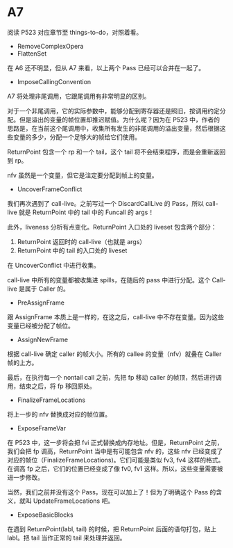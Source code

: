 # A7

阅读 P523 对应章节至  things-to-do，对照着看。

+ RemoveComplexOpera
+ FlattenSet

在 A6 还不明显，但从 A7 来看，以上两个 Pass 已经可以合并在一起了。

+ ImposeCallingConvention

A7 将处理非尾调用，它跟尾调用有非常明显的区别。

对于一个非尾调用，它的实际参数中，能够分配到寄存器还是照旧，按调用约定分配。但是溢出的变量的帧位置却推迟赋值。为什么呢？因为在 P523 中，作者的思路是，在当前这个尾调用中，收集所有发生的非尾调用的溢出变量，然后根据这些变量的多少，分配一个足够大的帧给它们使用。

ReturnPoint 包含一个 rp 和一个 tail，这个 tail 将不会结束程序，而是会重新返回到 rp。

nfv 虽然是一个变量，但它是注定要分配到帧上的变量。

+ UncoverFrameConflict

我们再次遇到了 call-live。之前写过一个 DiscardCallLive 的 Pass，所以 call-live 就是 ReturnPoint 中的 tail 中的 Funcall 的 args！

此外，liveness 分析有点变化。ReturnPoint 入口处的 liveset 包含两个部分：

1. ReturnPoint 返回时的 call-live（也就是 args） 
2. ReturnPoint 中的 tail 的入口处的 liveset

在 UncoverConflict 中进行收集。

call-live 中所有的变量都被收集进 spills，在随后的 pass 中进行分配。这个 Call-live 是属于 Caller 的。

+ PreAssignFrame

跟 AssignFrame 本质上是一样的，在这之后，call-live 中不存在变量。因为这些变量已经被分配了帧位。


+ AssignNewFrame

根据 call-live 确定 caller 的帧大小。所有的 callee 的变量（nfv）就叠在 Caller 帧的上方。

最后，在执行每一个 nontail call 之前，先把 fp 移动 caller 的帧顶，然后进行调用，结束之后，将 fp 移回原处。

+ FinalizeFrameLocations

将上一步的 nfv 替换成对应的帧位置。

+ ExposeFrameVar

在 P523 中，这一步将会把 fvi 正式替换成内存地址。但是，ReturnPoint 之前，我们会把 fp 调高，ReturnPoint 当中是有可能包含 nfv 的，这些 nfv 已经变成了对应的帧位（FinalizeFrameLocations)。它们可能是类似 fv3, fv4 这样的格式。在调高 fp 之后，它们的位置已经变成了像 fv0, fv1 这样。所以，这些变量需要被进一步修改。

当然，我们之前并没有这个 Pass，现在可以加上了！但为了明确这个 Pass 的含义，就叫 UpdateFrameLocations 吧。


+ ExposeBasicBlocks

在遇到 ReturnPoint(labl, tail) 的时候，把 ReturnPoint 后面的语句打包，贴上 labl。把 tail 当作正常的 tail 来处理并返回。